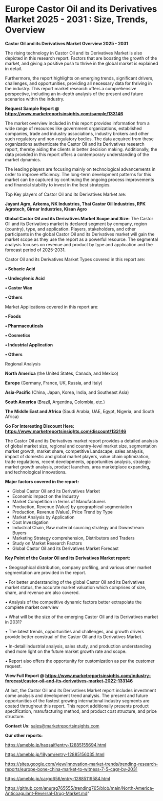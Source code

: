  # Europe Castor Oil and its Derivatives Market 2025 - 2031 : Size, Trends, Overview

<Strong> Castor Oil and its Derivatives Market Overview 2025 - 2031</strong>

The rising technology in Castor Oil and its Derivatives Market is also depicted in this research report. Factors that are boosting the growth of the market, and giving a positive push to thrive in the global market is explained in detail.

Furthermore, the report highlights on emerging trends, significant drivers, challenges, and opportunities, providing all necessary data for thriving in the industry. This report market research offers a comprehensive perspective, including an in-depth analysis of the present and future scenarios within the industry.

<strong>Request Sample Report @ <a href=https://www.marketreportsinsights.com/sample/133146>https://www.marketreportsinsights.com/sample/133146</a></strong>

The market overview included in this report provides information from a wide range of resources like government organizations, established companies, trade and industry associations, industry brokers and other such regulatory and non-regulatory bodies. The data acquired from these organizations authenticate the Castor Oil and its Derivatives research report, thereby aiding the clients in better decision making. Additionally, the data provided in this report offers a contemporary understanding of the market dynamics.

The leading players are focusing mainly on technological advancements in order to improve efficiency. The long-term development patterns for this market can be captured by continuing the ongoing process improvements and financial stability to invest in the best strategies.

Top Key players of Castor Oil and its Derivatives Market are:

<strong>Jayant Agro, Arkema, NK Industries, Thai Castor Oil Industries, RPK Agrotech, Girnar Industries, Kisan Agro</strong>

<strong><b>Global Castor Oil and its Derivatives Market Scope and Size:</b></strong>
The Castor Oil and its Derivatives market is declared segment by company, region (country), type, and application. Players, stakeholders, and other participants in the global Castor Oil and its Derivatives market will gain the market scope as they use the report as a powerful resource. The segmental analysis focuses on revenue and product by type and application and the forecast period of 2025-2031.

Castor Oil and its Derivatives Market Types covered in this report are:

<strong>• Sebacic Acid

• Undecylenic Acid

• Castor Wax

• Others</strong>

Market Applications covered in this report are:

<strong>• Foods

• Pharmaceuticals

• Cosmetics

• Industrial Application

• Others</strong> 

Regional Analysis

<strong>North America</strong> (the United States, Canada, and Mexico)

<strong>Europe</strong> (Germany, France, UK, Russia, and Italy)

<strong>Asia-Pacific</strong> (China, Japan, Korea, India, and Southeast Asia)

<strong>South America</strong> (Brazil, Argentina, Colombia, etc.)

<strong>The Middle East and Africa</strong> (Saudi Arabia, UAE, Egypt, Nigeria, and South Africa)

<strong>Go For Interesting Discount Here: <a href=https://www.marketreportsinsights.com/discount/133146>https://www.marketreportsinsights.com/discount/133146</a></strong>

The Castor Oil and its Derivatives market report provides a detailed analysis of global market size, regional and country-level market size, segmentation market growth, market share, competitive Landscape, sales analysis, impact of domestic and global market players, value chain optimization, trade regulations, recent developments, opportunities analysis, strategic market growth analysis, product launches, area marketplace expanding, and technological innovations.

<strong><b>Major factors covered in the report:</b></strong>
<ul>
  <li>Global Castor Oil and its Derivatives Market </li>
  <li>Economic Impact on the Industry</li>
  <li>Market Competition in terms of Manufacturers</li>
  <li>Production, Revenue (Value) by geographical segmentation</li>
  <li>Production, Revenue (Value), Price Trend by Type</li>
  <li>Market Analysis by Application</li>
  <li>Cost Investigation</li>
  <li>Industrial Chain, Raw material sourcing strategy and Downstream Buyers</li>
  <li>Marketing Strategy comprehension, Distributors and Traders</li>
  <li>Study on Market Research Factors</li>
  <li>Global Castor Oil and its Derivatives Market Forecast</li>
</ul>

<strong><b>Key Point of the Castor Oil and its Derivatives Market report:</b></strong>

• Geographical distribution, company profiling, and various other market segmentation are provided in the report.

• For better understanding of the global Castor Oil and its Derivatives market status, the accurate market valuation which comprises of size, share, and revenue are also covered.

• Analysis of the competitive dynamic factors better extrapolate the complete market overview

• What will be the size of the emerging Castor Oil and its Derivatives market in 2031?

• The latest trends, opportunities and challenges, and growth drivers provide better construal of the Castor Oil and its Derivatives Market.

• In-detail industrial analysis, sales study, and production understanding shed more light on the future market growth rate and scope.

• Report also offers the opportunity for customization as per the customer request.

<strong><b>View Full Report @ <a href=https://www.marketreportsinsights.com/industry-forecast/castor-oil-and-its-derivatives-market-2022-133146>https://www.marketreportsinsights.com/industry-forecast/castor-oil-and-its-derivatives-market-2022-133146</a></b></strong>


At last, the Castor Oil and its Derivatives Market report includes investment come analysis and development trend analysis. The present and future opportunities of the fastest growing international industry segments are coated throughout this report. This report additionally presents product specification, manufacturing method, and product cost structure, and price structure.

<strong>Contact Us:</strong>
sales@marketreportsinsights.com

<strong>Our other reports:</strong>

<a href=https://ameblo.jp/haqsaif/entry-12885155694.html>https://ameblo.jp/haqsaif/entry-12885155694.html</a>

<a href=https://ameblo.jp/18yam/entry-12885156035.html>https://ameblo.jp/18yam/entry-12885156035.html</a>

<a href=https://sites.google.com/view/innovation-market-trends/trending-research-reports/europe-bone-china-market-to-witness-7-5-cagr-by-2031>https://sites.google.com/view/innovation-market-trends/trending-research-reports/europe-bone-china-market-to-witness-7-5-cagr-by-2031</a>

<a href=https://ameblo.jp/cargo656/entry-12885119584.html>https://ameblo.jp/cargo656/entry-12885119584.html</a>

<a href=https://github.com/anurag765555/trending765/blob/main/North-America-Anticoagulant-Reversal-Drug-Market.md>https://github.com/anurag765555/trending765/blob/main/North-America-Anticoagulant-Reversal-Drug-Market.md</a>"
